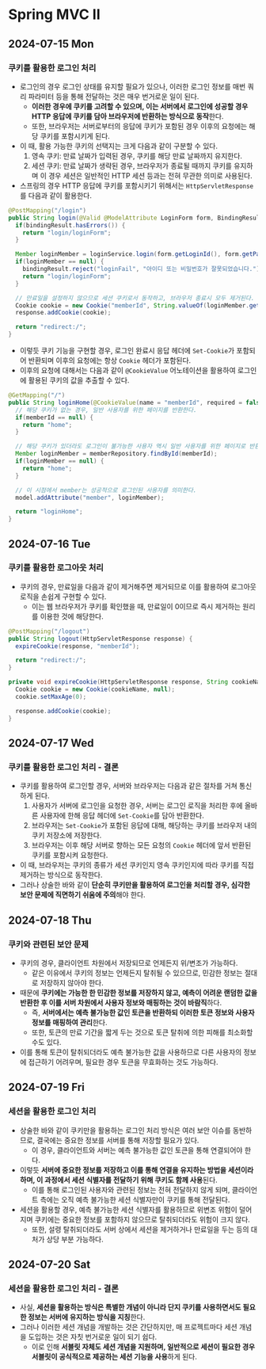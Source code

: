 # Spring MVC II
## 2024-07-15 Mon
### 쿠키를 활용한 로그인 처리
* 로그인의 경우 로그인 상태를 유지할 필요가 있으나, 이러한 로그인 정보를 매번 쿼리 파라미터 등을 통해 전달하는 것은 매우 번거로운 일이 된다.
  * **이러한 경우에 쿠키를 고려할 수 있으며, 이는 서버에서 로그인에 성공할 경우 HTTP 응답에 쿠키를 담아 브라우저에 반환하는 방식으로 동작**한다.
  * 또한, 브라우저는 서버로부터의 응답에 쿠키가 포함된 경우 이후의 요청에는 해당 쿠키를 포함시키게 된다.
* 이 때, 활용 가능한 쿠키의 선택지는 크게 다음과 같이 구분할 수 있다.
  1. 영속 쿠키: 만료 날짜가 입력된 경우, 쿠키를 해당 만료 날짜까지 유지한다.
  2. 세션 쿠키: 만료 날짜가 생략된 경우, 브라우저가 종료될 때까지 쿠키를 유지하며 이 경우 세션은 일반적인 HTTP 세션 등과는 전혀 무관한 의미로 사용된다.
* 스프링의 경우 HTTP 응답에 쿠키를 포함시키기 위해서는 `HttpServletResponse`를 다음과 같이 활용한다.
```java
@PostMapping("/login")
public String login(@Valid @ModelAttribute LoginForm form, BindingResult bindingResult, HttpServletResponse response) {
  if(bindingResult.hasErrors()) {
    return "login/loginForm";
  }

  Member loginMember = loginService.login(form.getLoginId(), form.getPassword());
  if(loginMember == null) {
    bindingResult.reject("loginFail", "아이디 또는 비밀번호가 잘못되었습니다.");
    return "login/loginForm";
  }

  // 만료일을 설정하지 않으므로 세션 쿠키로서 동작하고, 브라우저 종료시 모두 제거된다.
  Cookie cookie = new Cookie("memberId", String.valueOf(loginMember.getId()));
  response.addCookie(cookie);

  return "redirect:/";
}
```
* 이렇듯 쿠키 기능을 구현할 경우, 로그인 완료시 응답 헤더에 `Set-Cookie`가 포함되어 반환되며 이후의 요청에는 항상 `Cookie` 헤더가 포함된다.
* 이후의 요청에 대해서는 다음과 같이 `@CookieValue` 어노테이션을 활용하여 로그인에 활용된 쿠키의 값을 추출할 수 있다.
```java
@GetMapping("/")
public String loginHome(@CookieValue(name = "memberId", required = false) Long memberId, Model model) {
  // 해당 쿠키가 없는 경우, 일반 사용자를 위한 페이지를 반환한다.
  if(memberId == null) {
    return "home";
  }

  // 해당 쿠키가 있더라도 로그인이 불가능한 사용자 역시 일반 사용자를 위한 페이지로 반환한다.
  Member loginMember = memberRepository.findById(memberId);
  if(loginMember == null) {
    return "home";
  }

  // 이 시점에서 member는 성공적으로 로그인된 사용자를 의미한다.
  model.addAttribute("member", loginMember);

  return "loginHome";
}
```

## 2024-07-16 Tue
### 쿠키를 활용한 로그아웃 처리
* 쿠키의 경우, 만료일을 다음과 같이 제거해주면 제거되므로 이를 활용하여 로그아웃 로직을 손쉽게 구현할 수 있다.
  * 이는 웹 브라우저가 쿠키를 확인했을 때, 만료일이 0이므로 즉시 제거하는 원리를 이용한 것에 해당한다.
```java
@PostMapping("/logout")
public String logout(HttpServletResponse response) {
  expireCookie(response, "memberId");

  return "redirect:/";
}

private void expireCookie(HttpServletResponse response, String cookieName) {
  Cookie cookie = new Cookie(cookieName, null);
  cookie.setMaxAge(0);

  response.addCookie(cookie);
}
```

## 2024-07-17 Wed
### 쿠키를 활용한 로그인 처리 - 결론
* 쿠키를 활용하여 로그인할 경우, 서버와 브라우저는 다음과 같은 절차를 거쳐 통신하게 된다.
  1. 사용자가 서버에 로그인을 요청한 경우, 서버는 로그인 로직을 처리한 후에 올바른 사용자에 한해 응답 헤더에 `Set-Cookie`를 담아 반환한다.
  2. 브라우저는 `Set-Cookie`가 포함된 응답에 대해, 해당하는 쿠키를 브라우저 내의 쿠키 저장소에 저장한다.
  3. 브라우저는 이후 해당 서버로 향하는 모든 요청의 `Cookie` 헤더에 앞서 반환된 쿠키를 포함시켜 요청한다.
* 이 때, 브라우저는 쿠키의 종류가 세션 쿠키인지 영속 쿠키인지에 따라 쿠키를 직접 제거하는 방식으로 동작한다.
* 그러나 상술한 바와 같이 **단순히 쿠키만을 활용하여 로그인을 처리할 경우, 심각한 보안 문제에 직면하기 쉬움에 주의**해야 한다.

## 2024-07-18 Thu
### 쿠키와 관련된 보안 문제
* 쿠키의 경우, 클라이언트 차원에서 저장되므로 언제든지 위/변조가 가능하다.
  * 같은 이유에서 쿠키의 정보는 언제든지 탈취될 수 있으므로, 민감한 정보는 절대로 저장하지 않아야 한다.
* 때문에 **쿠키에는 가능한 한 민감한 정보를 저장하지 않고, 예측이 어려운 랜덤한 값을 반환한 후 이를 서버 차원에서 사용자 정보와 매핑하는 것이 바람직**하다.
  * 즉, **서버에서는 예측 불가능한 값인 토큰을 반환하되 이러한 토큰 정보와 사용자 정보를 매핑하여 관리**한다.
  * 또한, 토큰의 만료 기간을 짧게 두는 것으로 토큰 탈취에 의한 피해를 최소화할 수도 있다.
* 이를 통해 토큰이 탈취되더라도 예측 불가능한 값을 사용하므로 다른 사용자의 정보에 접근하기 어려우며, 필요한 경우 토큰을 무효화하는 것도 가능하다.

## 2024-07-19 Fri
### 세션을 활용한 로그인 처리
* 상술한 바와 같이 쿠키만을 활용하는 로그인 처리 방식은 여러 보안 이슈를 동반하므로, 결국에는 중요한 정보를 서버를 통해 저장할 필요가 있다.
  * 이 경우, 클라이언트와 서버는 예측 불가능한 값인 토큰을 통해 연결되어야 한다.
* 이렇듯 **서버에 중요한 정보를 저장하고 이를 통해 연결을 유지하는 방법을 세션이라 하며, 이 과정에서 세션 식별자를 전달하기 위해 쿠키도 함께 사용**된다.
  * 이를 통해 로그인된 사용자와 관련된 정보는 전혀 전달하지 않게 되며, 클라이언트 측에는 오직 예측 불가능한 세션 식별자만이 쿠키를 통해 전달된다.
* 세션을 활용할 경우, 예측 불가능한 세션 식별자를 활용하므로 위변조 위험이 덜어지며 쿠키에는 중요한 정보를 포함하지 않으므로 탈취되더라도 위험이 크지 않다.
  * 또한, 설령 탈취되더라도 서버 상에서 세션을 제거하거나 만료일을 두는 등의 대처가 상당 부분 가능하다.

## 2024-07-20 Sat
### 세션을 활용한 로그인 처리 - 결론
* 사실, **세션을 활용하는 방식은 특별한 개념이 아니라 단지 쿠키를 사용하면서도 필요한 정보는 서버에 유지하는 방식을 지칭**한다.
* 그러나 이러한 세션 개념을 개발하는 것은 간단하지만, 매 프로젝트마다 세션 개념을 도입하는 것은 자칫 번거로운 일이 되기 쉽다.
  * 이로 인해 **서블릿 자체도 세션 개념을 지원하며, 일반적으로 세션이 필요한 경우 서블릿이 공식적으로 제공하는 세션 기능을 사용**하게 된다.